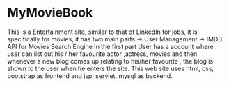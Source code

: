 # MyMovieBook

This is a Entertainment site, similar to that of LinkedIn for jobs, it is specifically for movies, it has two main parts
-> User Management
-> IMDB API for Movies Search Engine 
In the first part User has a account where user can list out his / her favourite actor ,actress, movies and then whenever a new blog comes up relating to his/her favourite , the blog is shown to the user when he enters the site. This web site uses html, css, bootstrap as frontend and jsp, servlet, mysql as backend.

